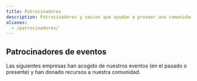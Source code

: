 ```yaml
---
title: Patrocinadores
description: Patrocinadores y socios que ayudan a proveer una comunidad inclusiva.
aliases:
  - /patrocinadores/
---
```


## Patrocinadores de eventos

Las siguientes empresas han acogido de nuestros eventos (en el pasado o presente) y han donado recursos a nuestra comunidad.
